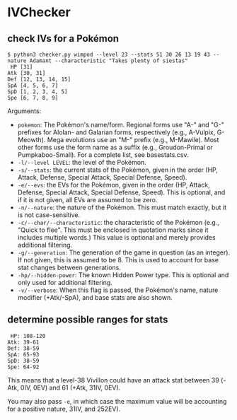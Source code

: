 # IVChecker


## check IVs for a Pokémon
```
$ python3 checker.py wimpod --level 23 --stats 51 30 26 13 19 43 --nature Adamant --characteristic "Takes plenty of siestas"
 HP [31]
Atk [30, 31]
Def [12, 13, 14, 15]
SpA [4, 5, 6, 7]
SpD [1, 2, 3, 4, 5]
Spe [6, 7, 8, 9]
```

Arguments:
- `pokemon`: The Pokémon's name/form. Regional forms use "A-" and "G-" prefixes for Alolan- and Galarian forms, respectively (e.g., A-Vulpix, G-Meowth). Mega evolutions use an "M-" prefix (e.g., M-Mawile). Most other forms use the form name as a suffix (e.g., Groudon-Primal or Pumpkaboo-Small). For a complete list, see basestats.csv.
- `-l/--level LEVEL`: the level of the Pokémon.
- `-s/--stats`: the current stats of the Pokémon, given in the order (HP, Attack, Defense, Special Attack, Special Defense, Speed).
- `-e/--evs`: the EVs for the Pokémon, given in the order (HP, Attack, Defense, Special Attack, Special Defense, Speed). This is optional, and if it is not given, all EVs are assumed to be zero.
- `-n/--nature`: the nature of the Pokémon. This must match exactly, but it is not case-sensitive.
- `-c/--char/--characteristic`: the characteristic of the Pokémon (e.g., "Quick to flee". This must be enclosed in quotation marks since it includes multiple words.) This value is optional and merely provides additional filtering.
- `-g/--generation`: The generation of the game in question (as an integer). If not given, this is assumed to be 8. This is used to account for base stat changes between generations.
- `-hp/--hidden-power`: The known Hidden Power type. This is optional and only used for additional filtering.
- `-v/--verbose`: When this flag is passed, the Pokémon's name, nature modifier (+Atk/-SpA), and base stats are also shown.

## determine possible ranges for stats

```$ python3 possible.py Vivillon 38
 HP: 108-120
Atk: 39-61
Def: 38-59
SpA: 65-93
SpD: 38-59
Spe: 64-92
```

This means that a level-38 Vivillon could have an attack stat between 39 (-Atk, 0IV, 0EV) and 61 (+Atk, 31IV, 0EV).

You may also pass `-e`, in which case the maximum value will be accounting for a positive nature, 31IV, and 252EV).